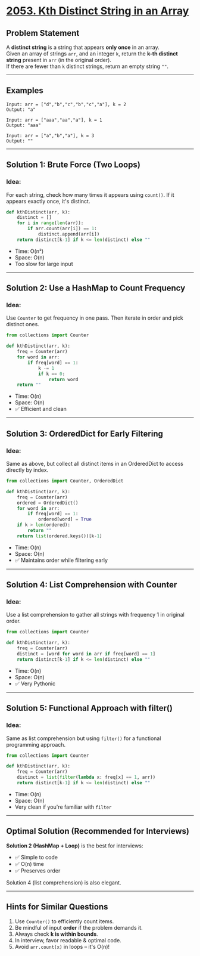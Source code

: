 # [2053. Kth Distinct String in an Array](https://leetcode.com/problems/kth-distinct-string-in-an-array/description/?envType=problem-list-v2&envId=hash-table)

## Problem Statement
A **distinct string** is a string that appears **only once** in an array.  
Given an array of strings `arr`, and an integer `k`, return the **k-th distinct string** present in `arr` (in the original order).  
If there are fewer than `k` distinct strings, return an empty string `""`.

---

## Examples
```
Input: arr = ["d","b","c","b","c","a"], k = 2
Output: "a"

Input: arr = ["aaa","aa","a"], k = 1
Output: "aaa"

Input: arr = ["a","b","a"], k = 3
Output: ""
```

---

## Solution 1: Brute Force (Two Loops)

### Idea:
For each string, check how many times it appears using `count()`. If it appears exactly once, it's distinct.

```python
def kthDistinct(arr, k):
    distinct = []
    for i in range(len(arr)):
        if arr.count(arr[i]) == 1:
            distinct.append(arr[i])
    return distinct[k-1] if k <= len(distinct) else ""
```

- Time: O(n²)
- Space: O(n)
- Too slow for large input

---

## Solution 2: Use a HashMap to Count Frequency

### Idea:
Use `Counter` to get frequency in one pass. Then iterate in order and pick distinct ones.

```python
from collections import Counter

def kthDistinct(arr, k):
    freq = Counter(arr)
    for word in arr:
        if freq[word] == 1:
            k -= 1
            if k == 0:
                return word
    return ""
```

- Time: O(n)
- Space: O(n)
- ✅ Efficient and clean

---

## Solution 3: OrderedDict for Early Filtering

### Idea:
Same as above, but collect all distinct items in an OrderedDict to access directly by index.

```python
from collections import Counter, OrderedDict

def kthDistinct(arr, k):
    freq = Counter(arr)
    ordered = OrderedDict()
    for word in arr:
        if freq[word] == 1:
            ordered[word] = True
    if k > len(ordered):
        return ""
    return list(ordered.keys())[k-1]
```

- Time: O(n)
- Space: O(n)
- ✅ Maintains order while filtering early

---

## Solution 4: List Comprehension with Counter

### Idea:
Use a list comprehension to gather all strings with frequency 1 in original order.

```python
from collections import Counter

def kthDistinct(arr, k):
    freq = Counter(arr)
    distinct = [word for word in arr if freq[word] == 1]
    return distinct[k-1] if k <= len(distinct) else ""
```

- Time: O(n)
- Space: O(n)
- ✅ Very Pythonic

---

## Solution 5: Functional Approach with filter()

### Idea:
Same as list comprehension but using `filter()` for a functional programming approach.

```python
from collections import Counter

def kthDistinct(arr, k):
    freq = Counter(arr)
    distinct = list(filter(lambda x: freq[x] == 1, arr))
    return distinct[k-1] if k <= len(distinct) else ""
```

- Time: O(n)
- Space: O(n)
- Very clean if you're familiar with `filter`

---

## Optimal Solution (Recommended for Interviews)
**Solution 2 (HashMap + Loop)** is the best for interviews:
- ✅ Simple to code
- ✅ O(n) time
- ✅ Preserves order

Solution 4 (list comprehension) is also elegant.

---

## Hints for Similar Questions
1. Use `Counter()` to efficiently count items.
2. Be mindful of input **order** if the problem demands it.
3. Always check **k is within bounds**.
4. In interview, favor readable & optimal code.
5. Avoid `arr.count(x)` in loops – it's O(n)!